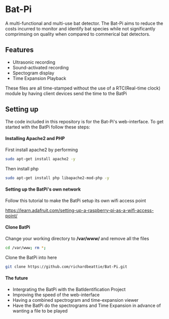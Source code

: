 # Bat-Pi
A multi-functional and multi-use bat detector. The Bat-Pi aims to reduce the costs incurred to monitor and identify bat species while not significantly comprimsing on quality when compared to commerical bat detectors.
<br>

<h2>Features</h2>
<ul>
  <li>Ultrasonic recording</li>
  <li>Sound-activated recording</li>
  <li>Spectogram display</li>
  <li>Time Expansion Playback</li>
</ul>
  
These files are all time-stamped without the use of a RTC(Real-time clock) module by having client devices send the time to the BatPi

<h2>Setting up</h2>

The code included in this repository is for the Bat-Pi's web-interface. To get started with the BatPi follow these steps:

<h4> Installing Apache2 and PHP </h4>

First install apache2 by performing
```bash
sudo apt-get install apache2 -y
```

Then install php
```bash
sudo apt-get install php libapache2-mod-php -y
```

<h4>Setting up the BatPi's own network</h4>

Follow this tutorial to make the BatPi setup its own wifi access point 

https://learn.adafruit.com/setting-up-a-raspberry-pi-as-a-wifi-access-point/

<h4> Clone BatPi </h4>

Change your working directory to <b> /var/www/ </b> and remove all the files
```bash
cd /var/www; rm *;
```

Clone the BatPi into here

```bash
git clone https://github.com/richardbeattie/Bat-Pi.git
``` 

<h4>The future</h4>

<ul>
  <li>Intergrating the BatPi with the BatIdentification Project</li>
  <li>Improving the speed of the web-interface</li>
  <li>Having a combined spectrogram and time-expansion viewer</li>
  <li>Have the BatPi do the spectrograms and Time Expansion in advance of wanting a file to be played</li>
</ul>





